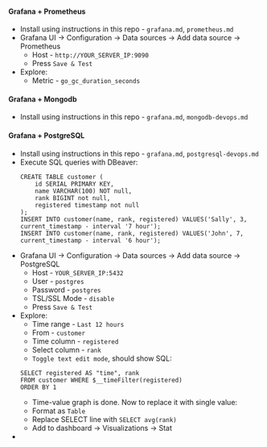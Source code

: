 #### Grafana + Prometheus
* Install using instructions in this repo - `grafana.md`, `prometheus.md`
* Grafana UI -> Configuration -> Data sources -> Add data source -> Prometheus
    * Host - `http://YOUR_SERVER_IP:9090`
    * Press `Save & Test`
* Explore:
    * Metric - `go_gc_duration_seconds`

#### Grafana + Mongodb
* Install using instructions in this repo - `grafana.md`, `mongodb-devops.md`

#### Grafana + PostgreSQL
* Install using instructions in this repo - `grafana.md`, `postgresql-devops.md`
* Execute SQL queries with DBeaver:
    ```
    CREATE TABLE customer (
        id SERIAL PRIMARY KEY,
        name VARCHAR(100) NOT null,
        rank BIGINT not null,
        registered timestamp not null
    );
    INSERT INTO customer(name, rank, registered) VALUES('Sally', 3, current_timestamp - interval '7 hour');
    INSERT INTO customer(name, rank, registered) VALUES('John', 7, current_timestamp - interval '6 hour');
    ```
* Grafana UI -> Configuration -> Data sources -> Add data source -> PostgreSQL
    * Host - `YOUR_SERVER_IP:5432`
    * User - `postgres`
    * Password - `postgres`
    * TSL/SSL Mode - `disable`
    * Press `Save & Test`
* Explore:
    * Time range - `Last 12 hours`
    * From - `customer`
    * Time column - `registered` 
    * Select column - `rank`
    * `Toggle text edit mode`, should show SQL:
    ```
    SELECT registered AS "time", rank
    FROM customer WHERE $__timeFilter(registered)
    ORDER BY 1
    ```
    * Time-value graph is done. Now to replace it with single value:
    * Format as `Table`
    * Replace SELECT line with `SELECT avg(rank)`
    * Add to dashboard -> Visualizations -> Stat
* 